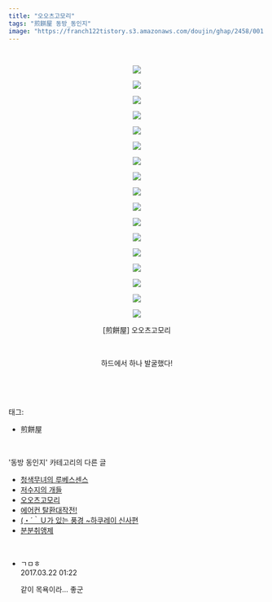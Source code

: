 ```yaml
---
title: "오오츠고모리"
tags: "煎餅屋 동방_동인지"
image: "https://franch122tistory.s3.amazonaws.com/doujin/ghap/2458/001.jpg"
---
```

<div class="article">
<p style="text-align: center; clear: none; float: none;"><br/></p>
<p style="text-align: center; clear: none; float: none;"><img src="{{ site.imgserver8 }}/ghap/2458/001.jpg"/></p>
<p style="text-align: center; clear: none; float: none;"><img src="{{ site.imgserver8 }}/ghap/2458/002.jpg"/></p>
<p style="text-align: center; clear: none; float: none;"><img src="{{ site.imgserver8 }}/ghap/2458/003.jpg"/></p>
<p style="text-align: center; clear: none; float: none;"><img src="{{ site.imgserver8 }}/ghap/2458/004.jpg"/></p>
<p style="text-align: center; clear: none; float: none;"><img src="{{ site.imgserver8 }}/ghap/2458/005.jpg"/></p>
<p style="text-align: center; clear: none; float: none;"><img src="{{ site.imgserver8 }}/ghap/2458/006.jpg"/></p>
<p style="text-align: center; clear: none; float: none;"><img src="{{ site.imgserver8 }}/ghap/2458/007.jpg"/></p>
<p style="text-align: center; clear: none; float: none;"><img src="{{ site.imgserver8 }}/ghap/2458/008.jpg"/></p>
<p style="text-align: center; clear: none; float: none;"><img src="{{ site.imgserver8 }}/ghap/2458/009.jpg"/></p>
<p style="text-align: center; clear: none; float: none;"><img src="{{ site.imgserver8 }}/ghap/2458/010.jpg"/></p>
<p style="text-align: center; clear: none; float: none;"><img src="{{ site.imgserver8 }}/ghap/2458/011.jpg"/></p>
<p style="text-align: center; clear: none; float: none;"><img src="{{ site.imgserver8 }}/ghap/2458/012.jpg"/></p>
<p style="text-align: center; clear: none; float: none;"><img src="{{ site.imgserver8 }}/ghap/2458/013.jpg"/></p>
<p style="text-align: center; clear: none; float: none;"><img src="{{ site.imgserver8 }}/ghap/2458/014.jpg"/></p>
<p style="text-align: center; clear: none; float: none;"><img src="{{ site.imgserver8 }}/ghap/2458/015.jpg"/></p>
<p style="text-align: center; clear: none; float: none;"><img src="{{ site.imgserver8 }}/ghap/2458/016.jpg"/></p>
<p style="text-align: center; clear: none; float: none;"><img src="{{ site.imgserver8 }}/ghap/2458/017.jpg"/></p>
<p style="text-align: center; clear: none; float: none;">[煎餅屋] 오오츠고모리</p>
<p style="text-align: center; clear: none; float: none;"><br/></p>
<p style="text-align: center; clear: none; float: none;">하드에서 하나 발굴했다!</p>
<p><br/></p>
</div><br/>
<div class="tagTrail">
<p>태그: </p>
<ul>
<li>煎餅屋</li>
</ul>
</div><br/>
<div class="another">
<p>'동방 동인지' 카테고리의 다른 글</p>
<ul>
<li><a href="/ghap_2461">청색무녀의 루베스센스</a></li>
<li><a href="/ghap_2459">저수지의 개들</a></li>
<li><a href="/ghap_2458">오오츠고모리</a></li>
<li><a href="/ghap_2457">에어컨 탈환대작전!</a></li>
<li><a href="/ghap_2456">(・´｀Ｕ가 있는 풍경 ~하쿠레이 신사편</a></li>
<li><a href="/ghap_2455">분분취앵제</a></li>
</ul>
</div><br/>
<div class="cb_module cb_fluid">
<div class="cb_wrt cb_profile">
<div class="comment">
<ul>
<li class="cb_thumb_off" id="comment14945575">
<div class="cb_comment_area">
<div class="cb_info_area">
<div class="cb_section">
<span class="cb_nick_name">ㄱㅁㅎ</span>
</div>
<div class="cb_section">
<span class="cb_date">2017.03.22 01:22 </span>
</div>
</div>
<div class="cb_dsc_comment">
<p class="cb_dsc">
											같이 목욕이라... 좋군
										</p>
</div>
</div></li>
</ul>
</div>
</div><!-- commentList close -->
</div><br/>

